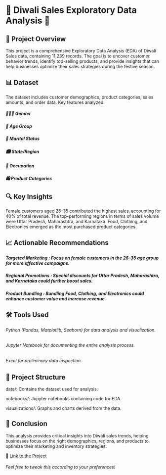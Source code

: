 # 🎉 Diwali Sales Exploratory Data Analysis 🎉

## 🌟 Project Overview

This project is a comprehensive Exploratory Data Analysis (EDA) of Diwali Sales data, containing 11,239 records. The goal is to uncover customer behavior trends, identify top-selling products, and provide insights that can help businesses optimize their sales strategies during the festive season.

## 📊 Dataset 

The dataset includes customer demographics, product categories, sales amounts, and order data. Key features analyzed:

##### 🧑‍🤝‍🧑 Gender
##### 🎂 Age Group
##### 💍 Marital Status
##### 🏙️ State/Region
##### 💼 Occupation
##### 🛍️ Product Categories

## 🔍 Key Insights

Female customers aged 26-35 contributed the highest sales, accounting for 40% of total revenue.
The top-performing regions in terms of sales volume were Uttar Pradesh, Maharashtra, and Karnataka.
Food, Clothing, and Electronics emerged as the most purchased product categories.

## 📈 Actionable Recommendations

##### Targeted Marketing : Focus on female customers in the 26-35 age group for more effective campaigns.
##### Regional Promotions : Special discounts for Uttar Pradesh, Maharashtra, and Karnataka could further boost sales.
##### Product Bundling : Bundling Food, Clothing, and Electronics could enhance customer value and increase revenue.

## 🛠️ Tools Used

###### Python (Pandas, Matplotlib, Seaborn) for data analysis and visualization.
###### Jupyter Notebook for documenting the entire analysis process.
###### Excel for preliminary data inspection.

## 📂 Project Structure

data/: Contains the dataset used for analysis.

notebooks/: Jupyter notebooks containing code for EDA.

visualizations/: Graphs and charts derived from the data.

## 🚀 Conclusion

This analysis provides critical insights into Diwali sales trends, helping businesses focus on the right demographics, regions, and products to optimize their marketing and inventory strategies.

🔗 [Link to the Project](https://github.com/mayankyadav23/Diwali-Sales-EDA/blob/main/Diwali%20Sales%20EDA.ipynb)

###### Feel free to tweak this according to your preferences!
